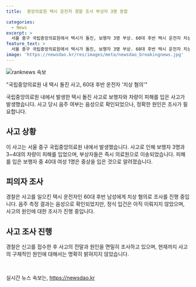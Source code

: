 ```yaml
---
title:  중앙의료원 택시 운전자 경찰 조사 부상자 3명 종합

categories:
  - News
excerpt: >
  서울 중구 국립중앙의료원에서 택시가 돌진, 보행자 3명 부상. 60대 후반 택시 운전자 치상 혐의 조사. 택시는 건물에 충돌 후 주변 차량과 충돌. 음주 의심은 음성. 사고 원인은 미상. #택시 #국립중앙의료원 #돌진
feature_text: >
  서울 중구 국립중앙의료원에서 택시가 돌진, 보행자 3명 부상. 60대 후반 택시 운전자 치상 혐의 조사. 택시는 건물에 충돌 후 주변 차량과 충돌. 음주 의심은 음성. 사고 원인은 미상. #택시 #국립중앙의료원 #돌진
image: 'https://newsdao.kr/res/images/meta/newsdao_breakingnews.jpg'
---
```


<p><img src="https://newsdao.kr/res/images/meta/newsdao_breakingnews.jpg" alt="ranknews 속보" /></p>

<p>"국립중앙의료원 내 택시 돌진 사고, 60대 후반 운전자 '치상 혐의'" </p>

<p data-ke-size="size16">국립중앙의료원 내에서 발생한 택시 돌진 사고로 보행자와 차량이 피해를 입은 사고가 발생했습니다. 사고 당시 음주 여부는 음성으로 확인되었으나, 정확한 원인은 조사가 필요합니다.</p>

<h2 data-ke-size="size26">사고 상황</h2>

<p data-ke-size="size16">이 사고는 서울 중구 국립중앙의료원 내에서 발생했습니다. 사고로 인해 보행자 3명과 3~4대의 차량이 피해를 입었으며, 부상자들은 즉시 의료원으로 이송되었습니다. 피해를 입은 보행자 중 40대 여성 1명은 중상을 입은 것으로 알려졌습니다.</p>

<h2 data-ke-size="size26">피의자 조사</h2>

<p data-ke-size="size16">경찰은 사고를 일으킨 택시 운전자인 60대 후반 남성에게 치상 혐의로 조사를 진행 중입니다. 음주 측정 결과는 음성으로 확인되었지만, 정식 입건은 아직 이뤄지지 않았으며, 사고의 원인에 대한 조사가 진행 중입니다.</p>

<h2 data-ke-size="size26">사고 조사 진행</h2>

<p data-ke-size="size16">경찰은 신고를 접수한 후 사고의 전말과 원인을 면밀히 조사하고 있으며, 현재까지 사고의 구체적인 원인에 대해서는 명확히 밝혀지지 않았습니다.</p>

<p data-ke-size="size16">&nbsp;</p>
실시간 뉴스 속보는, <a href="https://newsdao.kr" rel="dofollow">https://newsdao.kr</a>


